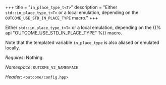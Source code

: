 +++
title = "`in_place_type_t<T>`"
description = "Either `std::in_place_type_t<T>` or a local emulation, depending on the
`OUTCOME_USE_STD_IN_PLACE_TYPE` macro."
+++

Either `std::in_place_type_t<T>` or a local emulation, depending on the
{{% api "OUTCOME_USE_STD_IN_PLACE_TYPE" %}} macro.

Note that the templated variable `in_place_type` is also aliased or emulated locally.

*Requires*: Nothing.

*Namespace*: `OUTCOME_V2_NAMESPACE`

*Header*: `<outcome/config.hpp>`
